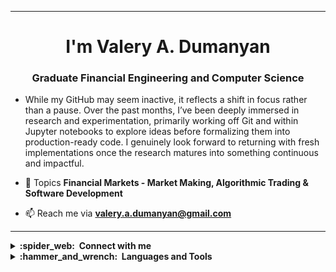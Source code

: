<hr/>
<h1 align="center">I'm Valery A. Dumanyan</h1>
<h3 align="center">Graduate Financial Engineering and Computer Science</h3>


- While my GitHub may seem inactive, it reflects a shift in focus rather than a pause. Over the past months, I’ve been deeply immersed in research and experimentation, primarily working off Git and within Jupyter notebooks to explore ideas before formalizing them into production-ready code. I genuinely look forward to returning with fresh implementations once the research matures into something continuous and impactful. 

- 💬 Topics **Financial Markets - Market Making, Algorithmic Trading & Software Development**

- 📫 Reach me via **valery.a.dumanyan@gmail.com**


<hr/>

<details>
  <summary><b>:spider_web: &nbsp;Connect with me</b></summary>
<br/>
&nbsp;&nbsp;&nbsp<a href="https://twitter.com/arturovicz" target="blank"><img align="center" src="https://raw.githubusercontent.com/rahuldkjain/github-profile-readme-generator/master/src/images/icons/Social/twitter.svg" alt="arturovicz" height="30" width="40" /></a><a href="https://linkedin.com/in/valery-dumanyan" target="blank"><img align="center" src="https://raw.githubusercontent.com/rahuldkjain/github-profile-readme-generator/master/src/images/icons/Social/linked-in-alt.svg" alt="valery-dumanyan" height="30" width="40" /></a>
<a href="https://instagram.com/v.arturovicz" target="blank"><img align="center" src="https://raw.githubusercontent.com/rahuldkjain/github-profile-readme-generator/master/src/images/icons/Social/instagram.svg" alt="v.arturovicz" height="30" width="40" /></a>
   <br/>
</details>

<details>
  <summary><b>:hammer_and_wrench: &nbsp;Languages and Tools</b></summary>
<br/>
&nbsp;&nbsp;&nbsp; • Languages: Python, C#, Golang, HTML/CSS/JavaScript
   <br/> 
&nbsp;&nbsp;&nbsp; • Database Management: SQL (MySQL, SQLite, PostgreSQL), NoSQL (mongoDB), Alternatives (hdf5/Pickle)
  <br/> 
&nbsp;&nbsp;&nbsp; • Frameworks/libraries: Pandas, Scipy, Numpy, Scikit-learn, Mypyc, Cvxpy, Tensorflow/Keras, Langchain, Selenium, Streamlit, Django
  <br/> 
&nbsp;&nbsp;&nbsp; • Tools: Bloomberg Terminal, VBA(Excel), MS Office/Excel, Git, Jupyter, Shell Script, AWS, Docker, Power BI, Talend
</details>
